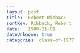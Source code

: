 ```yaml
---
layout: post
title:  Robert Ribback
sortKey: Ribback, Robert
date:   1900-01-01
dateUnknown: true
categories: class-of-1977
---
```

